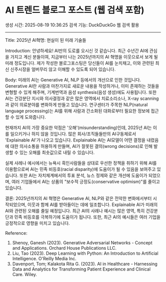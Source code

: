 # AI 트렌드 블로그 포스트 (웹 검색 포함)
생성 시간: 2025-08-19 10:36:25
검색 기능: DuckDuckGo 웹 검색 활용

---

Title: 2025년 AI혁명: 현실이 된 미래 기술들

Introduction:
안녕하세요! AI만의 도로를 오시신 것 같습니다. 최근 수년간 AI에 관심을 가지고 계신 분들이여, 지금부터 나는 2025년까지의 AI 혁명을 이웃으로서 보게 될 미래 정도입니다. 제가 작성한 블로그포스팅은 당신들이 AI를 눈치채고, 이와 관련된 최신 신주시장을 얼버무리 않고 이해할 수 있도록 되어 있습니다.

 Body:
미래의 AI는 Generative AI, NLP 등에서의 개선으로 인한 것입니다. Generative AI란 사람과 마찬가지로 새로운 내용을 작성하거나, 이미 존재하는 것들을 변형할 수 있게 해주며, 기계번역과 음성 synthesis(음성 생성)에도 사용됩니다. 또한 AI는 건강분단 지시와 의사결정과 같은 많은 영역에서 치료소리소나, X-ray scanning과 같이 의료분야를 변화하게 만들고 있습니다. 연구센터가 주목한 NLP(natural language processing)는 AI를 위해 사람과 간소화된 대화로부터 필요한 정보에 접근할 수 있게 도와줍니다.

현재까지 AI의 가장 중요한 악점은 '오해'(misunderstanding)인데, 2025년 AI는 이를 일으키거나 하지 않을 것입니다. 많은 회사/조직들들만의 AI구동체로서 'Explainable AI'가 나오고 있습니다. Explainable AI는 AI모델이 어떤 결정을 내렸음에 대한 의사소통을 허용하게 만들며, AI가 잘못된 결의(wrong decisions)로 인해 발생할 수 있는 오해를 최솟값으로 내릴 수 있습니다.

실제 사례나 예시에서는 뉴욕시 흑인사람들을 상대로 우선한 정책을 취하기 위해 AI를 이용함으로써 AI는 민족 비등호(racial disparity)에 도움이가 될 수 있음을 보여주고 있습니다. 또한 AI는 자치체계에서의 투표 분석, 뉴스 정제와 같은 개선에 도움이가 되었으며, 여러 기업들에서 AI는 상품의 "보수적 긍정도(conservative optimism)"를 줄이고 있습니다.

결론:
2025년까지의 AI 혁명은 Generative AI, NLP와 같은 전악한 변화에서부터 시작되었으며, 이웃과 함께 AI를 받아들이는 데에 일조합니다. Explainable AI가 미래의 AI와 관련된 오해를 줄일 예정입니다. 최근 AI의 사례나 예시는 많은 영역, 특히 건강분단과 민족 비등호를 극복하기에 도움이가 됩니다. 또한, 최근 AI의 예시들은 여러 기업을 긍정적으로 영향을 미치고 있습니다.

Reference:
1. Shenoy, Ganesh (2023). Generative Adversarial Networks - Concept and Applications. Orchard House Publications LLC.
2. Liu, Tao (2023). Deep Learning with Python: An Introduction to Artificial Intelligence. O'Reilly Media Inc.
3. Davenport, Tom; Kalakota Rita G. (2023). AI in Healthcare - Harnessing Data and Analytics for Transforming Patient Experience and Clinical Care. Wiley.